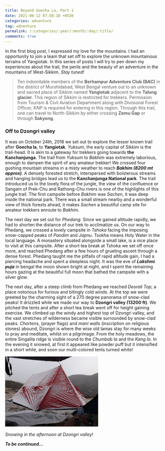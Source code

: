 ```yaml
---
title: Beyond Goecha La, Part 1
date: 2021-06-12 07:58:10 +0530
categories: adventure
tag: adventure
permalink: /:categories/:year/:month/:day/:title/
comments: true
---
```


In the first blog post, I expressed my love for the mountains. I had an opportunity to join a team that set off to explore the unknown mountainous terrains of Yangiotak. In this series of posts I will try to pen down my experiences about the trail, the perils and the beauty of an adventure in the mountains of West-Sikkim. *Stay tuned!*

>Ten indomitable members of the **Berhampur Adventure Club (BAC)** in the district of Murshidabad, West Bengal venture out to an unknown and sacred place of Sikkim named **Yangiotak** adjacent to the **Talung glacier**. This region of Sikkim is restricted for trekkers. Permission from Tourism & Civil Aviation Department along with Divisional Forest Officer, KNP is required for entering in this region. Through this trail, one can travel to North-Sikkim by either crossing **Zemu Gap** or through **Sakyong**.

### Off to Dzongri valley

It was on October 24th, 2018 we set out to explore the lesser known trail after **Goecha la**, to **Yangiotak**. *Yuksum*, the early capital of Sikkim is the trail-head. It is akin to a gateway for trekkers going towards **the Kanchanjunga**. The trail from *Yuksum* to *Bakhim* was extremely laborious, enough to dampen the spirit of any amateur trekker! We crossed four gushing mountain streams in a misty weather to reach ***Bakhim (8200 mt approx)***. A densely forested stretch, interspersed with boisterous streams and hanging bridges lead us to the **Kanchanjunga National park**. The trail introduced us to the lovely flora of the jungle, the view of the confluence or Sangam of Prek-Chu and Rathong-Chu rivers is one of the highlights of this jungle trail. The first campsite before *Bakhim* was *Sachen*, it was deep inside the national park. There was a small stream nearby and a wonderful view of thick forests ahead, it makes *Sachen* a beautiful camp site for amateur trekkers enroute to *Bakhim*.

The next day we set out for *Phedang*. Since we gained altitude rapidly, we had to shorten the distance of our trek to acclimatize us. On our way to Phedang, we crossed a lovely campsite in *Tshoka* facing the imposing snow-capped peaks of *Pandim* and *Japnu*. Tsokha means Holy Water in the local language. A monastery situated alongside a small lake, is a nice place to visit at this campsite. After a short tea break at Tshoka we set off once more, and reached Phedang after a few hours of grueling ascent through a dense forest. Phedang taught me the pitfalls of rapid altitude gain, I had a piercing headache and spent a sleepless night. It was the eve of ***Lakshmi puja*** in bengal the moon shown bright at night, and I spent the remaining hours gazing at the beautiful full moon that bathed the campsite with a silver glow.

The next day, after a steep climb from Phedang we reached *Deorali Top*; a place notorious for furious and bitingly cold winds. At the top we were greeted by the charming sight of a 270 degree panorama of snow-clad peaks! It drizzled while we made our way to **Dzongri valley (13200 ft)**. We pitched the tents and after a short tea break went off for height gaining exercise. We climbed up the windy and highest top of Dzongri valley, and the vast stretches of wilderness became visible surrounded by snow-clad peaks. *Chortens*, (prayer flags) and *mani walls* (inscription on religious stones) abound, Dzongri is where the wise old lamas stay for many weeks to pray and meditate, whilst on a pilgrimage. From the holy meadows, the entire Singalila ridge is visible round to the *Chumbab la* and the *Kang la*. In the evening it snowed, at first it appeared like powder puff but it intensified in a short while, and soon our multi-colored tents turned white!

<img src="/files/images/beyond_goechala/dzongri_snow.JPG" alt="img" width="60%" />

*Snowing in the afternoon at Dzongri valley!*

***To be continued...***
